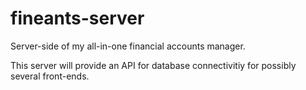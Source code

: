 # fineants-server

Server-side of my all-in-one financial accounts manager.

This server will provide an API for database connectivitiy for possibly several front-ends.
